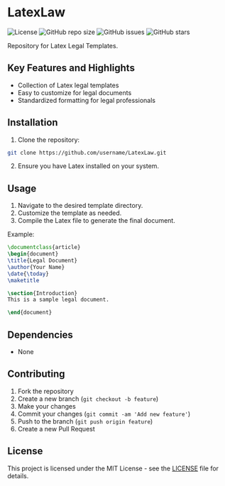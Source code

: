 # LatexLaw

![License](https://img.shields.io/badge/license-MIT-blue)
![GitHub repo size](https://img.shields.io/github/repo-size/username/repo)
![GitHub issues](https://img.shields.io/github/issues/username/repo)
![GitHub stars](https://img.shields.io/github/stars/username/repo)

Repository for Latex Legal Templates.

## Key Features and Highlights

- Collection of Latex legal templates
- Easy to customize for legal documents
- Standardized formatting for legal professionals

## Installation

1. Clone the repository:

```bash
git clone https://github.com/username/LatexLaw.git
```

2. Ensure you have Latex installed on your system.

## Usage

1. Navigate to the desired template directory.
2. Customize the template as needed.
3. Compile the Latex file to generate the final document.

Example:

```latex
\documentclass{article}
\begin{document}
\title{Legal Document}
\author{Your Name}
\date{\today}
\maketitle

\section{Introduction}
This is a sample legal document.

\end{document}
```

## Dependencies

- None

## Contributing

1. Fork the repository
2. Create a new branch (`git checkout -b feature`)
3. Make your changes
4. Commit your changes (`git commit -am 'Add new feature'`)
5. Push to the branch (`git push origin feature`)
6. Create a new Pull Request

## License

This project is licensed under the MIT License - see the [LICENSE](LICENSE) file for details.

